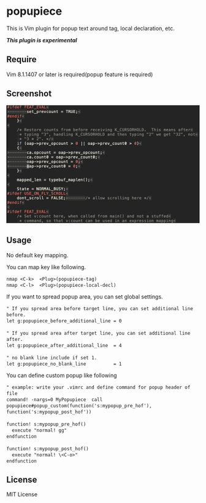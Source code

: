 popupiece
===

This is Vim plugin for popup text around tag, local declaration, etc.

***This plugin is experimental***


Require
---

Vim 8.1.1407 or later is required(popup feature is required)


Screenshot
---

![screenshot](https://raw.githubusercontent.com/deris/s/master/vim-popupiece/vim-popupiece_01_popup.gif)

Usage
---

No default key mapping.

You can map key like following.

```vim
nmap <C-k>  <Plug>(popupiece-tag)
nmap <C-l>  <Plug>(popupiece-local-decl)
```

If you want to spread popup area, you can set global settings.

```vim
" If you spread area before target line, you can set additional line before.
let g:popupiece_before_additional_line = 0

" If you spread area after target line, you can set additional line after.
let g:popupiece_after_additional_line  = 4

" no blank line include if set 1.
let g:popupiece_no_blank_line          = 1
```

You can define custom popup like following

```vim
" example: write your .vimrc and define command for popup header of file
command! -nargs=0 MyPopupiece  call popupiece#popup_custom(function('s:mypopup_pre_hof'), function('s:mypopup_post_hof'))

function! s:mypopup_pre_hof()
  execute "normal! gg"
endfunction

function! s:mypopup_post_hof()
  execute "normal! \<C-o>"
endfunction
```

License
---

MIT License


